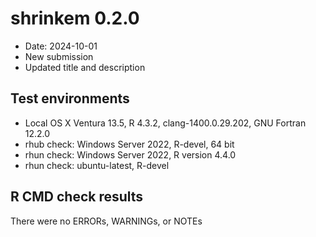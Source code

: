 # shrinkem 0.2.0

* Date: 2024-10-01
* New submission
* Updated title and description

## Test environments
* Local OS X Ventura 13.5, R 4.3.2, clang-1400.0.29.202, GNU Fortran 12.2.0
* rhub check: Windows Server 2022, R-devel, 64 bit
* rhun check: Windows Server 2022, R version 4.4.0
* rhun check: ubuntu-latest, R-devel

## R CMD check results
There were no ERRORs, WARNINGs, or NOTEs

